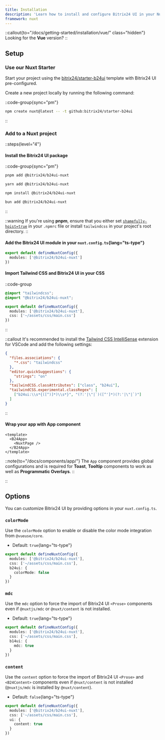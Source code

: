 ```yaml
---
title: Installation
description: 'Learn how to install and configure Bitrix24 UI in your Nuxt application.'
framework: nuxt
---
```


::callout{to="/docs/getting-started/installation/vue/" class="hidden"}
Looking for the **Vue** version?
::

## Setup

### Use our Nuxt Starter

Start your project using the [bitrix24/starter-b24ui](https://github.com/bitrix24/starter-b24ui) template with Bitrix24 UI pre-configured.

Create a new project locally by running the following command:

::code-group{sync="pm"}
```bash [Terminal]
npm create nuxt@latest -- -t github:bitrix24/starter-b24ui
```
::

### Add to a Nuxt project

::steps{level="4"}

#### Install the Bitrix24 UI package

::code-group{sync="pm"}

```bash [pnpm]
pnpm add @bitrix24/b24ui-nuxt
```

```bash [yarn]
yarn add @bitrix24/b24ui-nuxt
```

```bash [npm]
npm install @bitrix24/b24ui-nuxt
```

```bash [bun]
bun add @bitrix24/b24ui-nuxt
```

::

::warning
If you're using **pnpm**, ensure that you either set [`shamefully-hoist=true`](https://pnpm.io/npmrc#shamefully-hoist) in your `.npmrc` file or install `tailwindcss` in your project's root directory.
::

#### Add the Bitrix24 UI module in your `nuxt.config.ts`{lang="ts-type"}

```ts [nuxt.config.ts]
export default defineNuxtConfig({
  modules: ['@bitrix24/b24ui-nuxt']
})
```

#### Import Tailwind CSS and Bitrix24 UI in your CSS

::code-group

```css [app/assets/css/main.css]
@import "tailwindcss";
@import "@bitrix24/b24ui-nuxt";
```

```ts [nuxt.config.ts] {3}
export default defineNuxtConfig({
  modules: ['@bitrix24/b24ui-nuxt'],
  css: ['~/assets/css/main.css']
})
```

::

::callout
It's recommended to install the [Tailwind CSS IntelliSense](https://marketplace.visualstudio.com/items?itemName=bradlc.vscode-tailwindcss) extension for VSCode and add the following settings:

```json [.vscode/settings.json]
{
  "files.associations": {
    "*.css": "tailwindcss"
  },
  "editor.quickSuggestions": {
    "strings": "on"
  },
  "tailwindCSS.classAttributes": ["class", "b24ui"],
  "tailwindCSS.experimental.classRegex": [
    ["b24ui:\\s*{([^)]*)\\s*}", "(?:'|\"|`)([^']*)(?:'|\"|`)"]
  ]
}
```

::

#### Wrap your app with App component

```vue [app.vue]
<template>
  <B24App>
    <NuxtPage />
  </B24App>
</template>
```

::note{to="/docs/components/app/"}
The `App` component provides global configurations and is required for **Toast**, **Tooltip** components to work as well as **Programmatic Overlays**.
::

::

## Options

You can customize Bitrix24 UI by providing options in your `nuxt.config.ts`.

### `colorMode`

Use the `colorMode` option to enable or disable the color mode integration from `@vueuse/core`.

- Default: `true`{lang="ts-type"}

```ts [nuxt.config.ts]
export default defineNuxtConfig({
  modules: ['@bitrix24/b24ui-nuxt'],
  css: ['~/assets/css/main.css'],
  b24ui: {
    colorMode: false
  }
})
```

### `mdc`

Use the `mdc` option to force the import of Bitrix24 UI `<Prose>` components even if `@nuxtjs/mdc` or `@nuxt/content` is not installed.

- Default: `true`{lang="ts-type"}

```ts [nuxt.config.ts]
export default defineNuxtConfig({
  modules: ['@bitrix24/b24ui-nuxt'],
  css: ['~/assets/css/main.css'],
  b14ui: {
    mdc: true
  }
})
```

### `content`

Use the `content` option to force the import of Bitrix24 UI `<Prose>` and `<B24Content>` components even if `@nuxt/content` is not installed (`@nuxtjs/mdc` is installed by `@nuxt/content`).

- Default: `false`{lang="ts-type"}

```ts [nuxt.config.ts]
export default defineNuxtConfig({
  modules: ['@bitrix24/b24ui-nuxt'],
  css: ['~/assets/css/main.css'],
  ui: {
    content: true
  }
})
```
